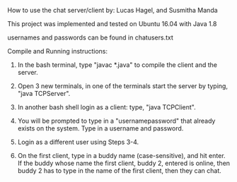 How to use the chat server/client
by: Lucas Hagel, and Susmitha Manda

This project was implemented and tested on Ubuntu 16.04 with Java 1.8

usernames and passwords can be found in chatusers.txt

Compile and Running instructions:
1. In the bash terminal, type "javac *.java" to compile the client and the server. 
2. Open 3 new terminals, in one of the terminals start the server by typing, "java TCPServer".

3. In another bash shell login as a client: type, "java TCPClient". 
4. You will be prompted to type in a "username<space>password" that already exists on the system. Type in a username and password.

5. Login as a different user using Steps 3-4. 
6. On the first client, type in a buddy name (case-sensitive), and hit enter. If the buddy whose name the first client, buddy 2, entered is online, then buddy 2 has to type in the name of the first client, then they can chat. 
